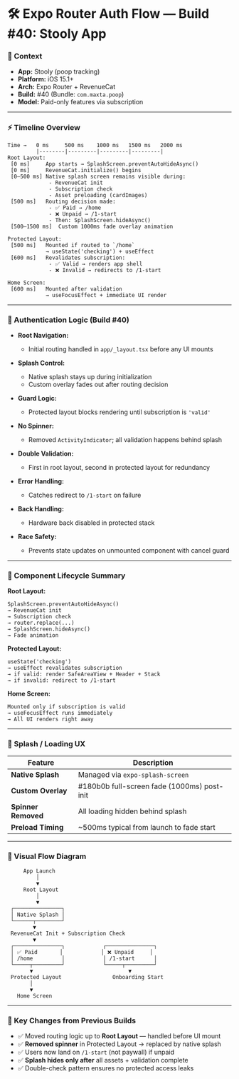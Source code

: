 # 🛠️ Expo Router Auth Flow — Build #40: Stooly App

### 📱 Context

* **App:** Stooly (poop tracking)
* **Platform:** iOS 15.1+
* **Arch:** Expo Router + RevenueCat
* **Build:** #40 (Bundle: `com.maxta.poop`)
* **Model:** Paid-only features via subscription

---

### ⚡ Timeline Overview

```
Time →   0 ms     500 ms    1000 ms   1500 ms   2000 ms
         |--------|---------|---------|---------|
Root Layout:
 [0 ms]     App starts → SplashScreen.preventAutoHideAsync()
 [0 ms]     RevenueCat.initialize() begins
 [0–500 ms] Native splash screen remains visible during:
             - RevenueCat init
             - Subscription check
             - Asset preloading (cardImages)
 [500 ms]   Routing decision made:
             - ✅ Paid → /home
             - ❌ Unpaid → /1-start
             - Then: SplashScreen.hideAsync()
 [500–1500 ms]  Custom 1000ms fade overlay animation

Protected Layout:
 [500 ms]   Mounted if routed to `/home`
            → useState('checking') + useEffect
 [600 ms]   Revalidates subscription:
             - ✅ Valid → renders app shell
             - ❌ Invalid → redirects to /1-start

Home Screen:
 [600 ms]   Mounted after validation
            → useFocusEffect + immediate UI render
```

---

### 🔐 Authentication Logic (Build #40)

* **Root Navigation:**

  * Initial routing handled in `app/_layout.tsx` before any UI mounts
* **Splash Control:**

  * Native splash stays up during initialization
  * Custom overlay fades out after routing decision
* **Guard Logic:**

  * Protected layout blocks rendering until subscription is `'valid'`
* **No Spinner:**

  * Removed `ActivityIndicator`; all validation happens behind splash
* **Double Validation:**

  * First in root layout, second in protected layout for redundancy
* **Error Handling:**

  * Catches redirect to `/1-start` on failure
* **Back Handling:**

  * Hardware back disabled in protected stack
* **Race Safety:**

  * Prevents state updates on unmounted component with cancel guard

---

### 🧬 Component Lifecycle Summary

**Root Layout:**

```
SplashScreen.preventAutoHideAsync()
→ RevenueCat init
→ Subscription check
→ router.replace(...)
→ SplashScreen.hideAsync()
→ Fade animation
```

**Protected Layout:**

```
useState('checking')
→ useEffect revalidates subscription
→ if valid: render SafeAreaView + Header + Stack
→ if invalid: redirect to /1-start
```

**Home Screen:**

```
Mounted only if subscription is valid
→ useFocusEffect runs immediately
→ All UI renders right away
```

---

### 🎨 Splash / Loading UX

| Feature             | Description                                 |
| ------------------- | ------------------------------------------- |
| **Native Splash**   | Managed via `expo-splash-screen`            |
| **Custom Overlay**  | #180b0b full-screen fade (1000ms) post-init |
| **Spinner Removed** | All loading hidden behind splash            |
| **Preload Timing**  | \~500ms typical from launch to fade start   |

---

### 🔁 Visual Flow Diagram

```
     App Launch
         │
         ▼
     Root Layout
         │
         ▼
 ┌───────────────┐
 │ Native Splash │
 └──────┬────────┘
        ▼
 RevenueCat Init + Subscription Check
        ▼
 ┌───────────────┐            ┌───────────────┐
 │ ✅ Paid       │            │ ❌ Unpaid     │
 │ /home         │            │ /1-start      │
 └─────┬─────────┘            └─────┬─────────┘
       ▼                              ▼
 Protected Layout                Onboarding Start
       │
       ▼
   Home Screen
```

---

### 🔄 Key Changes from Previous Builds

* ✅ Moved routing logic up to **Root Layout** — handled before UI mount
* ✅ **Removed spinner** in Protected Layout → replaced by native splash
* ✅ Users now land on `/1-start` (not paywall) if unpaid
* ✅ **Splash hides only after** all assets + validation complete
* ✅ Double-check pattern ensures no protected access leaks